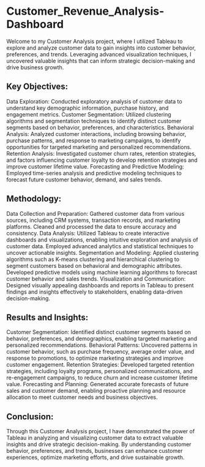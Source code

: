 # Customer_Revenue_Analysis-Dashboard
Welcome to my Customer Analysis project, where I utilized Tableau to explore and analyze customer data to gain insights into customer behavior, preferences, and trends. Leveraging advanced visualization techniques, I uncovered valuable insights that can inform strategic decision-making and drive business growth.


## Key Objectives:

Data Exploration: Conducted exploratory analysis of customer data to understand key demographic information, purchase history, and engagement metrics.
Customer Segmentation: Utilized clustering algorithms and segmentation techniques to identify distinct customer segments based on behavior, preferences, and characteristics.
Behavioral Analysis: Analyzed customer interactions, including browsing behavior, purchase patterns, and response to marketing campaigns, to identify opportunities for targeted marketing and personalized recommendations.
Retention Analysis: Investigated customer churn rates, retention strategies, and factors influencing customer loyalty to develop retention strategies and improve customer lifetime value.
Forecasting and Predictive Modeling: Employed time-series analysis and predictive modeling techniques to forecast future customer behavior, demand, and sales trends.

## Methodology:
Data Collection and Preparation: Gathered customer data from various sources, including CRM systems, transaction records, and marketing platforms. Cleaned and processed the data to ensure accuracy and consistency.
Data Analysis: Utilized Tableau to create interactive dashboards and visualizations, enabling intuitive exploration and analysis of customer data. Employed advanced analytics and statistical techniques to uncover actionable insights.
Segmentation and Modeling: Applied clustering algorithms such as K-means clustering and hierarchical clustering to segment customers based on behavioral and demographic attributes. Developed predictive models using machine learning algorithms to forecast customer behavior and sales trends.
Visualization and Communication: Designed visually appealing dashboards and reports in Tableau to present findings and insights effectively to stakeholders, enabling data-driven decision-making.


## Results and Insights:
Customer Segmentation: Identified distinct customer segments based on behavior, preferences, and demographics, enabling targeted marketing and personalized recommendations.
Behavioral Patterns: Uncovered patterns in customer behavior, such as purchase frequency, average order value, and response to promotions, to optimize marketing strategies and improve customer engagement.
Retention Strategies: Developed targeted retention strategies, including loyalty programs, personalized communications, and re-engagement campaigns, to reduce churn and increase customer lifetime value.
Forecasting and Planning: Generated accurate forecasts of future sales and customer demand, enabling proactive planning and resource allocation to meet customer needs and business objectives.


## Conclusion:
Through this Customer Analysis project, I have demonstrated the power of Tableau in analyzing and visualizing customer data to extract valuable insights and drive strategic decision-making. By understanding customer behavior, preferences, and trends, businesses can enhance customer experiences, optimize marketing efforts, and drive sustainable growth.

